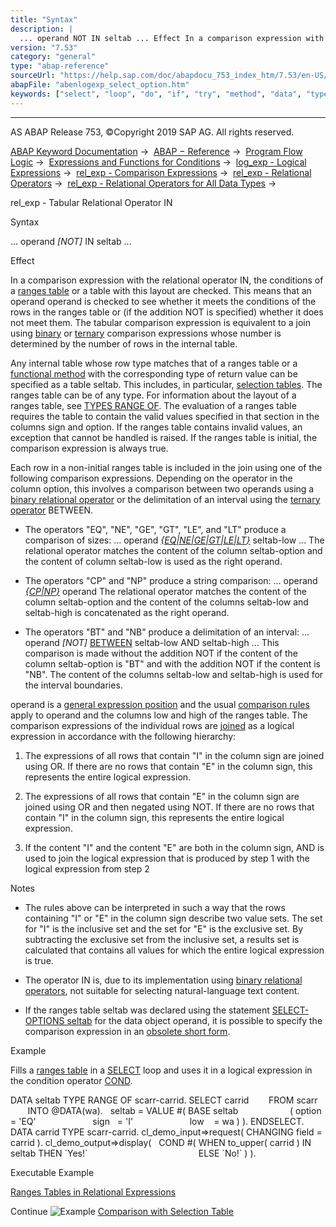 ```yaml
---
title: "Syntax"
description: |
  ... operand NOT IN seltab ... Effect In a comparison expression with the relational operator IN, the conditions of a ranges table(https://help.sap.com/doc/abapdocu_753_index_htm/7.53/en-US/abenranges_table_glosry.htm 'Glossary Entry') or a table with this layout are checked. This means tha
version: "7.53"
category: "general"
type: "abap-reference"
sourceUrl: "https://help.sap.com/doc/abapdocu_753_index_htm/7.53/en-US/abenlogexp_select_option.htm"
abapFile: "abenlogexp_select_option.htm"
keywords: ["select", "loop", "do", "if", "try", "method", "data", "types", "internal-table", "abenlogexp", "option"]
---
```


* * *

AS ABAP Release 753, ©Copyright 2019 SAP AG. All rights reserved.

[ABAP Keyword Documentation](https://help.sap.com/doc/abapdocu_753_index_htm/7.53/en-US/abenabap.htm) →  [ABAP − Reference](https://help.sap.com/doc/abapdocu_753_index_htm/7.53/en-US/abenabap_reference.htm) →  [Program Flow Logic](https://help.sap.com/doc/abapdocu_753_index_htm/7.53/en-US/abenabap_flow_logic.htm) →  [Expressions and Functions for Conditions](https://help.sap.com/doc/abapdocu_753_index_htm/7.53/en-US/abenlogical_expr_func.htm) →  [log\_exp - Logical Expressions](https://help.sap.com/doc/abapdocu_753_index_htm/7.53/en-US/abenlogexp.htm) →  [rel\_exp - Comparison Expressions](https://help.sap.com/doc/abapdocu_753_index_htm/7.53/en-US/abenlogexp_comp.htm) →  [rel\_exp - Relational Operators](https://help.sap.com/doc/abapdocu_753_index_htm/7.53/en-US/abenlogexp_op.htm) →  [rel\_exp - Relational Operators for All Data Types](https://help.sap.com/doc/abapdocu_753_index_htm/7.53/en-US/abenlogexp_compare_all.htm) → 

rel\_exp - Tabular Relational Operator IN

Syntax

... operand *\[*NOT*\]* IN seltab ...

Effect

In a comparison expression with the relational operator IN, the conditions of a [ranges table](https://help.sap.com/doc/abapdocu_753_index_htm/7.53/en-US/abenranges_table_glosry.htm "Glossary Entry") or a table with this layout are checked. This means that an operand operand is checked to see whether it meets the conditions of the rows in the ranges table or (if the addition NOT is specified) whether it does not meet them. The tabular comparison expression is equivalent to a join using [binary](https://help.sap.com/doc/abapdocu_753_index_htm/7.53/en-US/abenlogexp_any_operand.htm) or [ternary](https://help.sap.com/doc/abapdocu_753_index_htm/7.53/en-US/abenlogexp_between.htm) comparison expressions whose number is determined by the number of rows in the internal table.

Any internal table whose row type matches that of a ranges table or a [functional method](https://help.sap.com/doc/abapdocu_753_index_htm/7.53/en-US/abenfunctional_method_glosry.htm "Glossary Entry") with the corresponding type of return value can be specified as a table seltab. This includes, in particular, [selection tables](https://help.sap.com/doc/abapdocu_753_index_htm/7.53/en-US/abenselection_table_glosry.htm "Glossary Entry"). The ranges table can be of any type. For information about the layout of a ranges table, see [TYPES RANGE OF](https://help.sap.com/doc/abapdocu_753_index_htm/7.53/en-US/abaptypes_ranges.htm). The evaluation of a ranges table requires the table to contain the valid values specified in that section in the columns sign and option. If the ranges table contains invalid values, an exception that cannot be handled is raised. If the ranges table is initial, the comparison expression is always true.

Each row in a non-initial ranges table is included in the join using one of the following comparison expressions. Depending on the operator in the column option, this involves a comparison between two operands using a [binary relational operator](https://help.sap.com/doc/abapdocu_753_index_htm/7.53/en-US/abenlogexp_any_operand.htm) or the delimitation of an interval using the [ternary operator](https://help.sap.com/doc/abapdocu_753_index_htm/7.53/en-US/abenlogexp_between.htm) BETWEEN.

-   The operators "EQ", "NE", "GE", "GT", "LE", and "LT" produce a comparison of sizes:
    ... operand [*{*EQ*|*NE*|*GE*|*GT*|*LE*|*LT*}*](https://help.sap.com/doc/abapdocu_753_index_htm/7.53/en-US/abenlogexp_any_operand.htm) seltab-low ...
    The relational operator matches the content of the column seltab-option and the content of column seltab-low is used as the right operand.
    

-   The operators "CP" and "NP" produce a string comparison:
    ... operand [*{*CP*|*NP*}*](https://help.sap.com/doc/abapdocu_753_index_htm/7.53/en-US/abenlogexp_strings.htm) operand
    The relational operator matches the content of the column seltab-option and the content of the columns seltab-low and seltab-high is concatenated as the right operand.
    

-   The operators "BT" and "NB" produce a delimitation of an interval:
    ... operand *\[*NOT*\]* [BETWEEN](https://help.sap.com/doc/abapdocu_753_index_htm/7.53/en-US/abenlogexp_between.htm) seltab-low AND seltab-high ...
    This comparison is made without the addition NOT if the content of the column seltab-option is "BT" and with the addition NOT if the content is "NB". The content of the columns seltab-low and seltab-high is used for the interval boundaries.

operand is a [general expression position](https://help.sap.com/doc/abapdocu_753_index_htm/7.53/en-US/abengeneral_expr_position_glosry.htm "Glossary Entry") and the usual [comparison rules](https://help.sap.com/doc/abapdocu_753_index_htm/7.53/en-US/abenlogexp_rules.htm) apply to operand and the columns low and high of the ranges table. The comparison expressions of the individual rows are [joined](https://help.sap.com/doc/abapdocu_753_index_htm/7.53/en-US/abenlogexp_boole.htm) as a logical expression in accordance with the following hierarchy:

1.  The expressions of all rows that contain "I" in the column sign are joined using OR. If there are no rows that contain "E" in the column sign, this represents the entire logical expression.
    
2.  The expressions of all rows that contain "E" in the column sign are joined using OR and then negated using NOT. If there are no rows that contain "I" in the column sign, this represents the entire logical expression.
    
3.  If the content "I" and the content "E" are both in the column sign, AND is used to join the logical expression that is produced by step 1 with the logical expression from step 2

Notes

-   The rules above can be interpreted in such a way that the rows containing "I" or "E" in the column sign describe two value sets. The set for "I" is the inclusive set and the set for "E" is the exclusive set. By subtracting the exclusive set from the inclusive set, a results set is calculated that contains all values for which the entire logical expression is true.

-   The operator IN is, due to its implementation using [binary relational operators](https://help.sap.com/doc/abapdocu_753_index_htm/7.53/en-US/abenlogexp_any_operand.htm), not suitable for selecting natural-language text content.

-   If the ranges table seltab was declared using the statement [SELECT-OPTIONS seltab](https://help.sap.com/doc/abapdocu_753_index_htm/7.53/en-US/abapselect-options.htm) for the data object operand, it is possible to specify the comparison expression in an [obsolete short form](https://help.sap.com/doc/abapdocu_753_index_htm/7.53/en-US/abenlogexp_in_short_form.htm).
    

Example

Fills a [ranges table](https://help.sap.com/doc/abapdocu_753_index_htm/7.53/en-US/abenranges_table_glosry.htm "Glossary Entry") in a [SELECT](https://help.sap.com/doc/abapdocu_753_index_htm/7.53/en-US/abapselect.htm) loop and uses it in a logical expression in the condition operator [COND](https://help.sap.com/doc/abapdocu_753_index_htm/7.53/en-US/abenconditional_expression_cond.htm).

DATA seltab TYPE RANGE OF scarr-carrid.
SELECT carrid
       FROM scarr
       INTO @DATA(wa).
  seltab = VALUE #( BASE seltab
                    ( option = 'EQ'
                      sign   = 'I'
                      low    = wa ) ).
ENDSELECT.
DATA carrid TYPE scarr-carrid.
cl\_demo\_input=>request( CHANGING field = carrid ).
cl\_demo\_output=>display(
  COND #( WHEN to\_upper( carrid ) IN seltab THEN \`Yes!\`
                                            ELSE \`No!\` ) ).

Executable Example

[Ranges Tables in Relational Expressions](https://help.sap.com/doc/abapdocu_753_index_htm/7.53/en-US/abenlog_exp_in_abexa.htm)

Continue
![Example](exa.gif "Example") [Comparison with Selection Table](https://help.sap.com/doc/abapdocu_753_index_htm/7.53/en-US/abenlog_exp_in_abexa.htm)
